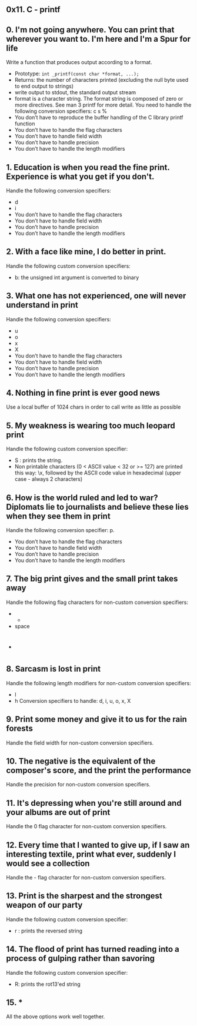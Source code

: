 ## **0x11. C - printf** ##

## 0. I'm not going anywhere. You can print that wherever you want to. I'm here and I'm a Spur for life ##
Write a function that produces output according to a format.
- Prototype: `int _printf(const char *format, ...);`
- Returns: the number of characters printed (excluding the null byte used to end output to strings)
- write output to stdout, the standard output stream
- format is a character string. The format string is composed of zero or more directives. See man 3 printf for more detail. You need to handle the following conversion specifiers:
c
s
%
- You don’t have to reproduce the buffer handling of the C library printf function
- You don’t have to handle the flag characters
- You don’t have to handle field width
- You don’t have to handle precision
- You don’t have to handle the length modifiers

## 1. Education is when you read the fine print. Experience is what you get if you don't. ##
Handle the following conversion specifiers:
- d
- i
- You don’t have to handle the flag characters
- You don’t have to handle field width
- You don’t have to handle precision
- You don’t have to handle the length modifiers

## 2. With a face like mine, I do better in print. ##
Handle the following custom conversion specifiers:
- b: the unsigned int argument is converted to binary

## 3. What one has not experienced, one will never understand in print ##
Handle the following conversion specifiers:
- u
- o
- x
- X
- You don’t have to handle the flag characters
- You don’t have to handle field width
- You don’t have to handle precision
- You don’t have to handle the length modifiers

## 4. Nothing in fine print is ever good news ##
Use a local buffer of 1024 chars in order to call write as little as possible

## 5. My weakness is wearing too much leopard print ##
Handle the following custom conversion specifier:
- S : prints the string.
- Non printable characters (0 < ASCII value < 32 or >= 127) are printed this way: \x, followed by the ASCII code value in hexadecimal (upper case - always 2 characters)

## 6. How is the world ruled and led to war? Diplomats lie to journalists and believe these lies when they see them in print ##
Handle the following conversion specifier: p.
- You don’t have to handle the flag characters
- You don’t have to handle field width
- You don’t have to handle precision
- You don’t have to handle the length modifiers

## 7. The big print gives and the small print takes away ##
Handle the following flag characters for non-custom conversion specifiers:
- +
- space
- #

## 8. Sarcasm is lost in print ##
Handle the following length modifiers for non-custom conversion specifiers:
- l
- h
Conversion specifiers to handle: d, i, u, o, x, X

## 9. Print some money and give it to us for the rain forests ##
Handle the field width for non-custom conversion specifiers.

## 10. The negative is the equivalent of the composer's score, and the print the performance ##
Handle the precision for non-custom conversion specifiers.

## 11. It's depressing when you're still around and your albums are out of print ##
Handle the 0 flag character for non-custom conversion specifiers.

## 12. Every time that I wanted to give up, if I saw an interesting textile, print what ever, suddenly I would see a collection ##
Handle the - flag character for non-custom conversion specifiers.

## 13. Print is the sharpest and the strongest weapon of our party ##
Handle the following custom conversion specifier:
- r : prints the reversed string 

## 14. The flood of print has turned reading into a process of gulping rather than savoring ##
Handle the following custom conversion specifier:
- R: prints the rot13'ed string

## 15. * ##
All the above options work well together.
 





    
